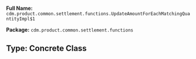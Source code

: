 # 

**Full Name:** `cdm.product.common.settlement.functions.UpdateAmountForEachMatchingQuantityImpl$1`

**Package:** `cdm.product.common.settlement.functions`

## Type: Concrete Class

